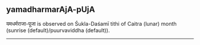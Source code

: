 ## yamadharmarAjA-pUjA

यमधर्मराजा-पूजा is observed on Śukla-Daśamī tithi of Caitra (lunar) month (sunrise (default)/puurvaviddha (default)).


---
